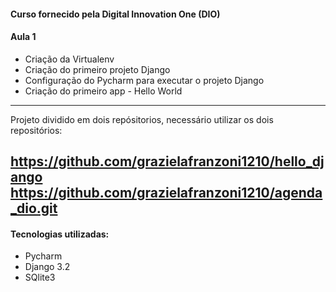 #### Curso fornecido pela Digital Innovation One (DIO)

#### Aula 1

- Criação da Virtualenv
- Criação do primeiro projeto Django
- Configuração do Pycharm para executar o projeto Django
- Criação do primeiro app - Hello World


---------------------------------------------------------------------
Projeto dividido em dois repósitorios, necessário utilizar os dois repositórios:

https://github.com/grazielafranzoni1210/hello_django<br>
https://github.com/grazielafranzoni1210/agenda_dio.git
---------------------------------------------------------------------
#### Tecnologias utilizadas:

- Pycharm
- Django 3.2
- SQlite3
